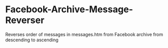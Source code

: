 # Facebook-Archive-Message-Reverser
Reverses order of messages in messages.htm from Facebook archive from descending to ascending
